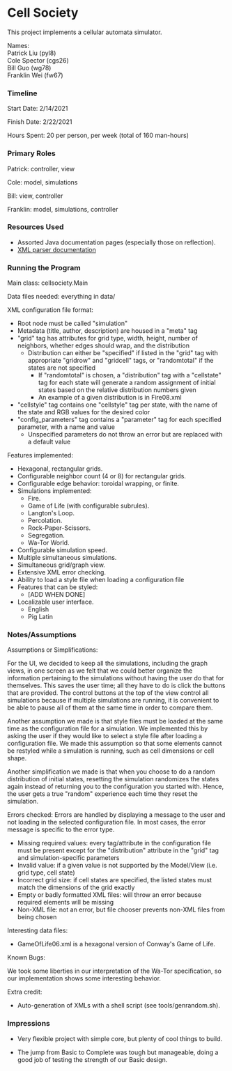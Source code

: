 Cell Society
====

This project implements a cellular automata simulator.

Names:  
Patrick Liu (pyl8)  
Cole Spector (cgs26)  
Bill Guo (wg78)  
Franklin Wei (fw67)  

### Timeline

Start Date: 2/14/2021

Finish Date: 2/22/2021

Hours Spent: 20 per person, per week (total of 160 man-hours)

### Primary Roles

Patrick: controller, view

Cole: model, simulations

Bill: view, controller

Franklin: model, simulations, controller

### Resources Used

* Assorted Java documentation pages (especially those on
reflection).  
* [XML parser documentation](https://mkyong.com/java/how-to-modify-xml-file-in-java-dom-parser/)

### Running the Program

Main class: cellsociety.Main

Data files needed: everything in data/

XML configuration file format: 
* Root node must be called "simulation"
* Metadata (title, author, description) are housed in a "meta" tag
* "grid" tag has attributes for grid type, width, height, number of neighbors, whether edges should wrap, and the distribution
  * Distribution can either be "specified" if listed in the "grid" tag with appropriate "gridrow" and "gridcell" tags, or "randomtotal" if the states are not specified
    * If "randomtotal" is chosen, a "distribution" tag with a "cellstate" tag for each state will generate
  a random assignment of initial states based on the relative distribution numbers given
    * An example of a given distribution is in Fire08.xml
* "cellstyle" tag contains one "cellstyle" tag per state, with the name of the state and RGB values for the desired color
* "config_parameters" tag contains a "parameter" tag for each specified parameter, with a name and value
  * Unspecified parameters do not throw an error but are replaced with a default value

Features implemented:

* Hexagonal, rectangular grids.
* Configurable neighbor count (4 or 8) for rectangular grids.
* Configurable edge behavior: toroidal wrapping, or finite.
* Simulations implemented:
  * Fire.
  * Game of Life (with configurable subrules).
  * Langton's Loop.
  * Percolation.
  * Rock-Paper-Scissors.
  * Segregation.
  * Wa-Tor World.
* Configurable simulation speed.
* Multiple simultaneous simulations.
* Simultaneous grid/graph view.
* Extensive XML error checking.
* Ability to load a style file when loading a configuration file
* Features that can be styled: 
  * [ADD WHEN DONE]
* Localizable user interface.
  * English
  * Pig Latin

### Notes/Assumptions

Assumptions or Simplifications:

For the UI, we decided to keep all the simulations, including the graph views, in one screen as 
we felt that we could better organize the information pertaining to the simulations without 
having the user do that for themselves. This saves the user time; all they have to do is click 
the buttons that are provided. The control buttons at the top of the view control all 
simulations because if multiple simulations are running, it is convenient to be able to pause all 
of them at the same time in order to compare them. 

Another assumption we made is that style files must be loaded at the same time as the configuration file
for a simulation. We implemented this by asking the user if they would like to select a style file
after loading a configuration file. We made this assumption so that some elements cannot be restyled while
a simulation is running, such as cell dimensions or cell shape.

Another simplification we made is that when you choose to do a random distribution of initial states,
resetting the simulation randomizes the states again instead of returning you to the configuration you started with.
Hence, the user gets a true "random" experience each time they reset the simulation.

Errors checked: 
Errors are handled by displaying a message to the user and not loading in the selected configuration file. 
In most cases, the error message is specific to the error type. 
* Missing required values: every tag/attribute in the configuration file must be present except for the "distribution" attribute
in the "grid" tag and simulation-specific parameters 
* Invalid value: if a given value is not supported by the Model/View (i.e. grid type, cell state)
* Incorrect grid size: if cell states are specified, the listed states must match the dimensions of 
the grid exactly
* Empty or badly formatted XML files: will throw an error because required elements will be missing
* Non-XML file: not an error, but file chooser prevents non-XML files from being chosen

Interesting data files:
* GameOfLife06.xml is a hexagonal version of Conway's Game of Life. 

Known Bugs:

We took some liberties in our interpretation of the Wa-Tor
specification, so our implementation shows some interesting behavior.

Extra credit:

* Auto-generation of XMLs with a shell script (see
  tools/genrandom.sh).

### Impressions

* Very flexible project with simple core, but plenty of cool things to
  build.
  
* The jump from Basic to Complete was tough but manageable, doing a good job of testing 
the strength of our Basic design. 
